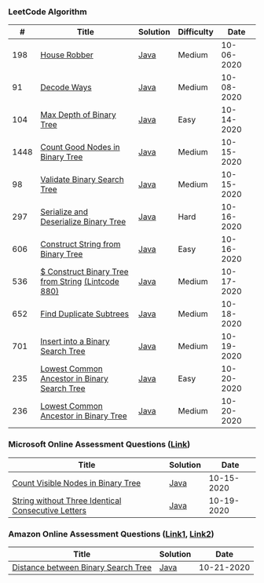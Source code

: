 ### LeetCode Algorithm


| # | Title | Solution | Difficulty | Date |
|---| ----- | -------- | ---------- | ---- |
|198|[House Robber](https://leetcode.com/problems/house-robber/)|[Java](https://github.com/yiyiwii/leetcodeProb/blob/master/src/main/java/com/yiyiwii/leetcode/editor/en/HouseRobber.java)|Medium|10-06-2020|
|91| [Decode Ways](https://leetcode.com/problems/decode-ways/)|[Java](https://github.com/yiyiwii/leetcodeProb/blob/master/src/main/java/com/yiyiwii/leetcode/editor/en/DecodeWays.java)|Medium|10-08-2020|
|104| [Max Depth of Binary Tree](https://leetcode.com/problems/maximum-depth-of-binary-tree/) |[Java](https://github.com/yiyiwii/leetcodeProb/blob/master/src/main/java/com/yiyiwii/leetcode/editor/en/MaximumDepthOfBinaryTree.java) |Easy| 10-14-2020|
|1448|[Count Good Nodes in Binary Tree](https://leetcode.com/problems/count-good-nodes-in-binary-tree/)|[Java](https://github.com/yiyiwii/leetcodeProb/blob/master/src/main/java/com/yiyiwii/leetcode/editor/en/CountGoodNodesInBinaryTree.java) |Medium|10-15-2020|
|98|[Validate Binary Search Tree](https://leetcode.com/problems/validate-binary-search-tree/)|[Java](https://github.com/yiyiwii/leetcodeProb/blob/master/src/main/java/com/yiyiwii/leetcode/editor/en/ValidateBinarySearchTree.java)| Medium| 10-15-2020|
|297|[Serialize and Deserialize Binary Tree](https://leetcode.com/problems/serialize-and-deserialize-binary-tree/)|[Java](https://github.com/yiyiwii/leetcodeProb/blob/master/src/main/java/com/yiyiwii/leetcode/editor/en/SerializeAndDeserializeBinaryTree.java)|Hard|10-16-2020|
|606|[Construct String from Binary Tree](https://leetcode.com/problems/construct-string-from-binary-tree/)|[Java](https://github.com/yiyiwii/leetcodeProb/blob/master/src/main/java/com/yiyiwii/leetcode/editor/en/ConstructStringFromBinaryTree.java)|Easy|10-16-2020|
|536|[$ Construct Binary Tree from String](https://leetcode.com/problems/construct-binary-tree-from-string/) [(Lintcode 880)](https://www.lintcode.com/problem/construct-binary-tree-from-string/description) | [Java](https://github.com/yiyiwii/leetcodeProb/blob/master/src/main/java/com/yiyiwii/leetcode/editor/en/ConstructBinaryTreeFromString.java)|Medium|10-17-2020|
|652|[Find Duplicate Subtrees](https://leetcode.com/problems/find-duplicate-subtrees/)|[Java](https://github.com/yiyiwii/leetcodeProb/blob/master/src/main/java/com/yiyiwii/leetcode/editor/en/FindDuplicateSubtrees.java) | Medium | 10-18-2020|
|701|[Insert into a Binary Search Tree](https://leetcode.com/problems/insert-into-a-binary-search-tree/)|[Java](https://github.com/yiyiwii/leetcodeProb/blob/master/src/main/java/com/yiyiwii/leetcode/editor/en/InsertIntoABinarySearchTree.java)|Medium|10-19-2020|
|235|[Lowest Common Ancestor in Binary Search Tree](https://leetcode.com/problems/lowest-common-ancestor-of-a-binary-search-tree/)|[Java](https://github.com/yiyiwii/leetcodeProb/blob/master/src/main/java/com/yiyiwii/leetcode/editor/en/LowestCommonAncestorOfABinarySearchTree.java)|Easy|10-20-2020|
|236|[Lowest Common Ancestor in Binary Tree](https://leetcode.com/problems/lowest-common-ancestor-of-a-binary-tree/)|[Java](https://github.com/yiyiwii/leetcodeProb/blob/master/src/main/java/com/yiyiwii/leetcode/editor/en/LowestCommonAncestorOfABinaryTree.java)|Medium|10-20-2020|
   
### Microsoft Online Assessment Questions ([Link](https://leetcode.com/discuss/interview-question/398023/Microsoft-Online-Assessment-Questions))

| Title | Solution | Date |
| ------| -------- | ---- |
| [Count Visible Nodes in Binary Tree][ms-number-visible-nodes-bitree]|[Java][ms-sol-java-number-visible-nodes-bitree] |10-15-2020|
| [String without Three Identical Consecutive Letters][ms-str-wo-3-identical-consecutive-letters] | [Java][ms-sol-java-str-wo-3-identical-consecutive-letters]|10-19-2020|

[ms-number-visible-nodes-bitree]: https://leetcode.com/discuss/interview-question/546703/
[ms-sol-java-number-visible-nodes-bitree]: https://github.com/yiyiwii/leetcodeProb/blob/master/src/main/java/com/yiyiwii/leetcode/editor/en/VisibleBinaryNode.java
[ms-str-wo-3-identical-consecutive-letters]: https://leetcode.com/discuss/interview-question/398039/
[ms-sol-java-str-wo-3-identical-consecutive-letters]: https://github.com/yiyiwii/leetcodeProb/blob/master/src/main/java/com/yiyiwii/leetcode/editor/en/StringWithoutThreeIdenticalConsecutiveLetters.java

### Amazon Online Assessment Questions ([Link1][amz-link1], [Link2][amz-link2])

| Title | Solution | Date |
| ----- | -------- | ---- |
| [Distance between Binary Search Tree][amz-dist-bitree] | [Java][amz-sol-dist-bitree] | 10-21-2020|


[amz-link1]: https://leetcode.com/discuss/interview-question/344650/Amazon-Online-Assessment-Questions
[amz-link2]: https://algo.monster/problems/amazon_online_assessment_questions
[amz-dist-bitree]: https://leetcode.com/discuss/interview-question/376375/
[amz-sol-dist-bitree]: https://github.com/yiyiwii/leetcodeProb/blob/master/src/main/java/com/yiyiwii/leetcode/editor/en/AmzDistanceBinaryTree.java